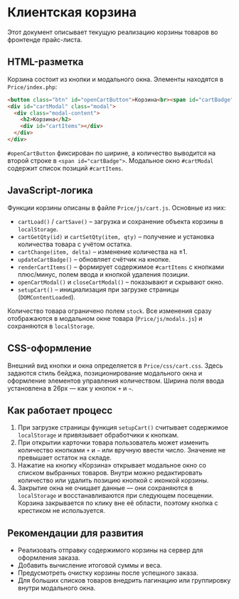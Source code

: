 # Клиентская корзина

Этот документ описывает текущую реализацию корзины товаров во фронтенде прайс-листа.

## HTML-разметка

Корзина состоит из кнопки и модального окна. Элементы находятся в `Price/index.php`:

```html
<button class="btn" id="openCartButton">Корзина<br><span id="cartBadge"></span></button>
<div id="cartModal" class="modal">
  <div class="modal-content">
    <h2>Корзина</h2>
    <div id="cartItems"></div>
  </div>
</div>
```

`#openCartButton` фиксирован по ширине, а количество выводится на второй строке в `<span id="cartBadge">`. Модальное окно `#cartModal` содержит список позиций `#cartItems`.

## JavaScript-логика

Функции корзины описаны в файле `Price/js/cart.js`. Основные из них:

- `cartLoad()` / `cartSave()` – загрузка и сохранение объекта корзины в `localStorage`.
- `cartGetQty(id)` и `cartSetQty(item, qty)` – получение и установка количества товара с учётом остатка.
- `cartChange(item, delta)` – изменение количества на ±1.
- `updateCartBadge()` – обновляет счётчик на кнопке.
- `renderCartItems()` – формирует содержимое `#cartItems` с кнопками плюс/минус, полем ввода и кнопкой удаления позиции.
- `openCartModal()` и `closeCartModal()` – показывают и скрывают окно.
- `setupCart()` – инициализация при загрузке страницы (`DOMContentLoaded`).

Количество товара ограничено полем `stock`. Все изменения сразу отображаются в модальном окне товара (`Price/js/modals.js`) и сохраняются в `localStorage`.

## CSS-оформление

Внешний вид кнопки и окна определяется в `Price/css/cart.css`. Здесь задаются стиль бейджа, позиционирование модального окна и оформление элементов управления количеством. Ширина поля ввода установлена в 26px — как у кнопок `+` и `−`.

## Как работает процесс

1. При загрузке страницы функция `setupCart()` считывает содержимое `localStorage` и привязывает обработчики к кнопкам.
2. При открытии карточки товара пользователь может изменить количество кнопками `+` и `−` или вручную ввести число. Значение не превышает остаток на складе.
3. Нажатие на кнопку «Корзина» открывает модальное окно со списком выбранных товаров. Внутри можно редактировать количество или удалить позицию кнопкой с иконкой корзины.
4. Закрытие окна не очищает данные — они сохраняются в `localStorage` и восстанавливаются при следующем посещении.
   Корзина закрывается по клику вне её области, поэтому кнопка с крестиком не используется.

## Рекомендации для развития

- Реализовать отправку содержимого корзины на сервер для оформления заказа.
- Добавить вычисление итоговой суммы и веса.
- Предусмотреть очистку корзины после успешного заказа.
- Для больших списков товаров внедрить пагинацию или группировку внутри модального окна.
